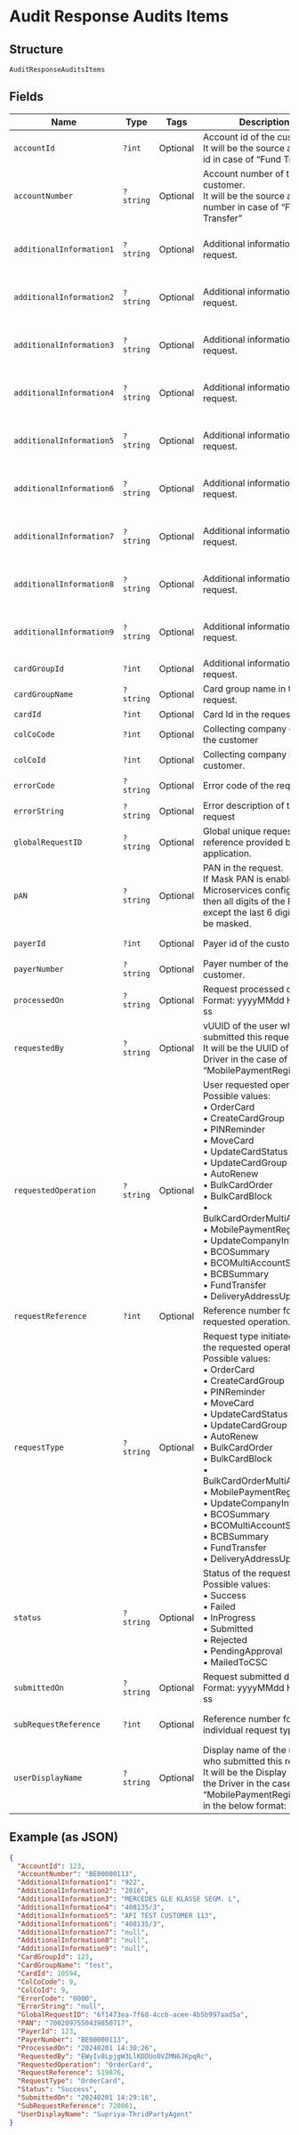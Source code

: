 
# Audit Response Audits Items

## Structure

`AuditResponseAuditsItems`

## Fields

| Name | Type | Tags | Description | Getter | Setter |
|  --- | --- | --- | --- | --- | --- |
| `accountId` | `?int` | Optional | Account id of the customer.<br>It will be the source account id in case of “Fund Transfer | getAccountId(): ?int | setAccountId(?int accountId): void |
| `accountNumber` | `?string` | Optional | Account number of the customer.<br>It will be the source account number in case of “Fund Transfer” | getAccountNumber(): ?string | setAccountNumber(?string accountNumber): void |
| `additionalInformation1` | `?string` | Optional | Additional information in the request. | getAdditionalInformation1(): ?string | setAdditionalInformation1(?string additionalInformation1): void |
| `additionalInformation2` | `?string` | Optional | Additional information in the request. | getAdditionalInformation2(): ?string | setAdditionalInformation2(?string additionalInformation2): void |
| `additionalInformation3` | `?string` | Optional | Additional information in the request. | getAdditionalInformation3(): ?string | setAdditionalInformation3(?string additionalInformation3): void |
| `additionalInformation4` | `?string` | Optional | Additional information in the request. | getAdditionalInformation4(): ?string | setAdditionalInformation4(?string additionalInformation4): void |
| `additionalInformation5` | `?string` | Optional | Additional information in the request. | getAdditionalInformation5(): ?string | setAdditionalInformation5(?string additionalInformation5): void |
| `additionalInformation6` | `?string` | Optional | Additional information in the request. | getAdditionalInformation6(): ?string | setAdditionalInformation6(?string additionalInformation6): void |
| `additionalInformation7` | `?string` | Optional | Additional information in the request. | getAdditionalInformation7(): ?string | setAdditionalInformation7(?string additionalInformation7): void |
| `additionalInformation8` | `?string` | Optional | Additional information in the request. | getAdditionalInformation8(): ?string | setAdditionalInformation8(?string additionalInformation8): void |
| `additionalInformation9` | `?string` | Optional | Additional information in the request. | getAdditionalInformation9(): ?string | setAdditionalInformation9(?string additionalInformation9): void |
| `cardGroupId` | `?int` | Optional | Additional information in the request. | getCardGroupId(): ?int | setCardGroupId(?int cardGroupId): void |
| `cardGroupName` | `?string` | Optional | Card group name in the request. | getCardGroupName(): ?string | setCardGroupName(?string cardGroupName): void |
| `cardId` | `?int` | Optional | Card Id in the request | getCardId(): ?int | setCardId(?int cardId): void |
| `colCoCode` | `?int` | Optional | Collecting company code of the customer | getColCoCode(): ?int | setColCoCode(?int colCoCode): void |
| `colCoId` | `?int` | Optional | Collecting company id of the customer. | getColCoId(): ?int | setColCoId(?int colCoId): void |
| `errorCode` | `?string` | Optional | Error code of the request | getErrorCode(): ?string | setErrorCode(?string errorCode): void |
| `errorString` | `?string` | Optional | Error description of the request | getErrorString(): ?string | setErrorString(?string errorString): void |
| `globalRequestID` | `?string` | Optional | Global unique request reference provided by client application. | getGlobalRequestID(): ?string | setGlobalRequestID(?string globalRequestID): void |
| `pAN` | `?string` | Optional | PAN in the request.<br>If Mask PAN is enabled at Microservices configuration then all digits of the PAN, except the last 6 digits, will be masked. | getPAN(): ?string | setPAN(?string pAN): void |
| `payerId` | `?int` | Optional | Payer id of the customer. | getPayerId(): ?int | setPayerId(?int payerId): void |
| `payerNumber` | `?string` | Optional | Payer number of the customer. | getPayerNumber(): ?string | setPayerNumber(?string payerNumber): void |
| `processedOn` | `?string` | Optional | Request processed date.<br>Format: yyyyMMdd HH:mm: ss | getProcessedOn(): ?string | setProcessedOn(?string processedOn): void |
| `requestedBy` | `?string` | Optional | vUUID of the user who submitted this request.<br>It will be the UUID of the Driver in the case of “MobilePaymentRegistration” | getRequestedBy(): ?string | setRequestedBy(?string requestedBy): void |
| `requestedOperation` | `?string` | Optional | User requested operation.<br>Possible values:<br>•	OrderCard<br>•	CreateCardGroup<br>•	PINReminder<br>•	MoveCard<br>•	UpdateCardStatus<br>•	UpdateCardGroup<br>•	AutoRenew<br>•	BulkCardOrder<br>•	BulkCardBlock<br>•	BulkCardOrderMultiAccount<br>•	MobilePaymentRegistration<br>•	UpdateCompanyInfo<br>•	BCOSummary<br>•	BCOMultiAccountSummary<br>•	BCBSummary<br>•	FundTransfer<br>•	DeliveryAddressUpdate | getRequestedOperation(): ?string | setRequestedOperation(?string requestedOperation): void |
| `requestReference` | `?int` | Optional | Reference number for the requested operation. | getRequestReference(): ?int | setRequestReference(?int requestReference): void |
| `requestType` | `?string` | Optional | Request type initiated under the requested operation.<br>Possible values:<br>•	OrderCard<br>•	CreateCardGroup<br>•	PINReminder<br>•	MoveCard<br>•	UpdateCardStatus<br>•	UpdateCardGroup<br>•	AutoRenew<br>•	BulkCardOrder<br>•	BulkCardBlock<br>•	BulkCardOrderMultiAccount<br>•	MobilePaymentRegistration<br>•	UpdateCompanyInfo<br>•	BCOSummary<br>•	BCOMultiAccountSummary<br>•	BCBSummary<br>•	FundTransfer<br>•	DeliveryAddressUpdate | getRequestType(): ?string | setRequestType(?string requestType): void |
| `status` | `?string` | Optional | Status of the request.<br>Possible values:<br>•	Success<br>•	Failed<br>•	InProgress<br>•	Submitted<br>•	Rejected<br>•	PendingApproval<br>•	MailedToCSC | getStatus(): ?string | setStatus(?string status): void |
| `submittedOn` | `?string` | Optional | Request submitted date.<br>Format: yyyyMMdd HH:mm: ss | getSubmittedOn(): ?string | setSubmittedOn(?string submittedOn): void |
| `subRequestReference` | `?int` | Optional | Reference number for the individual request type. | getSubRequestReference(): ?int | setSubRequestReference(?int subRequestReference): void |
| `userDisplayName` | `?string` | Optional | Display name of the user who submitted this request.<br>It will be the Display Name of the Driver in the case of “MobilePaymentRegistration” in the below format: | getUserDisplayName(): ?string | setUserDisplayName(?string userDisplayName): void |

## Example (as JSON)

```json
{
  "AccountId": 123,
  "AccountNumber": "BE00000113",
  "AdditionalInformation1": "922",
  "AdditionalInformation2": "2016",
  "AdditionalInformation3": "MERCEDES GLE KLASSE SEGM. L",
  "AdditionalInformation4": "408135/3",
  "AdditionalInformation5": "API TEST CUSTOMER 113",
  "AdditionalInformation6": "408135/3",
  "AdditionalInformation7": "null",
  "AdditionalInformation8": "null",
  "AdditionalInformation9": "null",
  "CardGroupId": 123,
  "CardGroupName": "test",
  "CardId": 10594,
  "ColCoCode": 9,
  "ColCoId": 9,
  "ErrorCode": "0000",
  "ErrorString": "null",
  "GlobalRequestID": "6f1473ea-7f68-4ccb-acee-4b5b997aad5a",
  "PAN": "7002097550439850717",
  "PayerId": 123,
  "PayerNumber": "BE00000113",
  "ProcessedOn": "20240201 14:30:26",
  "RequestedBy": "EWyIv8LpjgW3LlKDDUo0VZMN6JKpqRc",
  "RequestedOperation": "OrderCard",
  "RequestReference": 519876,
  "RequestType": "OrderCard",
  "Status": "Success",
  "SubmittedOn": "20240201 14:29:16",
  "SubRequestReference": 720061,
  "UserDisplayName": "Supriya-ThridPartyAgent"
}
```

